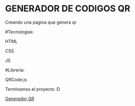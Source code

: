 # GENERADOR DE CODIGOS QR 
Creando una pagina que genera qr

#Tecnologias:

HTML

CSS

JS

#Libreria:

QRCode.js

Terminamos el proyecto :D

[Generador QR](https://kevinmolinadev.github.io/generador-qr)
